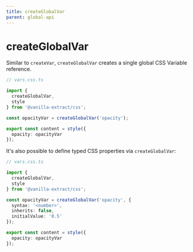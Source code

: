 ```yaml
---
title: createGlobalVar
parent: global-api
---
```


# createGlobalVar

Similar to `createVar`, `createGlobalVar` creates a single global CSS Variable reference.

```ts compiled
// vars.css.ts

import {
  createGlobalVar,
  style
} from '@vanilla-extract/css';

const opacityVar = createGlobalVar('opacity');

export const content = style({
  opacity: opacityVar
});
```

It's also possible to define typed CSS properties via `createGlobalVar`:

```ts compiled
// vars.css.ts

import {
  createGlobalVar,
  style
} from '@vanilla-extract/css';

const opacityVar = createGlobalVar('opacity', {
  syntax: '<number>',
  inherits: false,
  initialValue: '0.5'
});

export const content = style({
  opacity: opacityVar
});
```
